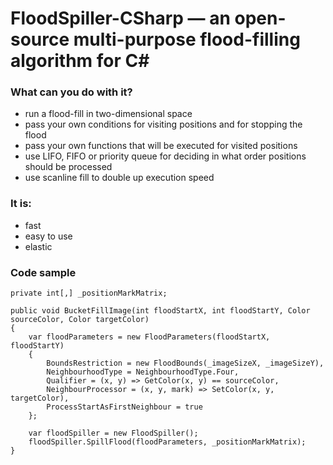 # FloodSpiller-CSharp — an open-source multi-purpose flood-filling algorithm for C#

### What can you do with it? ###
* run a flood-fill in two-dimensional space
* pass your own conditions for visiting positions and for stopping the flood
* pass your own functions that will be executed for visited positions
* use LIFO, FIFO or priority queue for deciding in what order positions should be processed
* use scanline fill to double up execution speed

### It is:
* fast
* easy to use
* elastic

### Code sample

```
private int[,] _positionMarkMatrix;

public void BucketFillImage(int floodStartX, int floodStartY, Color sourceColor, Color targetColor)
{
	var floodParameters = new FloodParameters(floodStartX, floodStartY)
	{
		BoundsRestriction = new FloodBounds(_imageSizeX, _imageSizeY),
		NeighbourhoodType = NeighbourhoodType.Four,
		Qualifier = (x, y) => GetColor(x, y) == sourceColor,
		NeighbourProcessor = (x, y, mark) => SetColor(x, y, targetColor),
		ProcessStartAsFirstNeighbour = true
	};

	var floodSpiller = new FloodSpiller();
	floodSpiller.SpillFlood(floodParameters, _positionMarkMatrix);
}
```
